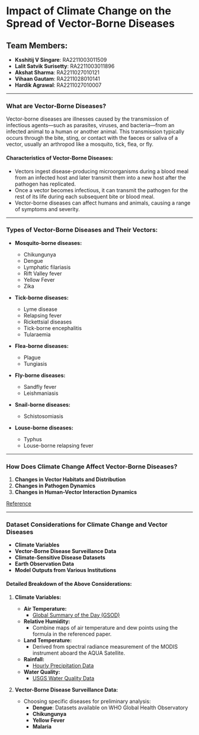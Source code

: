 # Impact of Climate Change on the Spread of Vector-Borne Diseases

## Team Members:
- **Ksshitij V Singare**: RA2211003011509  
- **Lalit Satvik Surisetty**: RA2211003011896  
- **Akshat Sharma**: RA2211027010121  
- **Vihaan Gautam**: RA2211028010141  
- **Hardik Agrawal**: RA2211027010007  

---

### What are Vector-Borne Diseases?

Vector-borne diseases are illnesses caused by the transmission of infectious agents—such as parasites, viruses, and bacteria—from an infected animal to a human or another animal. This transmission typically occurs through the bite, sting, or contact with the faeces or saliva of a vector, usually an arthropod like a mosquito, tick, flea, or fly.

#### Characteristics of Vector-Borne Diseases:
- Vectors ingest disease-producing microorganisms during a blood meal from an infected host and later transmit them into a new host after the pathogen has replicated.
- Once a vector becomes infectious, it can transmit the pathogen for the rest of its life during each subsequent bite or blood meal.
- Vector-borne diseases can affect humans and animals, causing a range of symptoms and severity.

---

### Types of Vector-Borne Diseases and Their Vectors:

- **Mosquito-borne diseases:**
  - Chikungunya
  - Dengue
  - Lymphatic filariasis
  - Rift Valley fever
  - Yellow Fever
  - Zika

- **Tick-borne diseases:**
  - Lyme disease
  - Relapsing fever
  - Rickettsial diseases
  - Tick-borne encephalitis
  - Tularaemia

- **Flea-borne diseases:**
  - Plague
  - Tungiasis

- **Fly-borne diseases:**
  - Sandfly fever
  - Leishmaniasis

- **Snail-borne diseases:**
  - Schistosomiasis

- **Louse-borne diseases:**
  - Typhus
  - Louse-borne relapsing fever

---

### How Does Climate Change Affect Vector-Borne Diseases?

1. **Changes in Vector Habitats and Distribution**  
2. **Changes in Pathogen Dynamics**  
3. **Changes in Human-Vector Interaction Dynamics**  

[Reference](https://www.ncbi.nlm.nih.gov/pmc/articles/PMC4342958/)

---

### Dataset Considerations for Climate Change and Vector Diseases

- **Climate Variables**
- **Vector-Borne Disease Surveillance Data**
- **Climate-Sensitive Disease Datasets**
- **Earth Observation Data**
- **Model Outputs from Various Institutions**

#### Detailed Breakdown of the Above Considerations:

1. **Climate Variables:**
    - **Air Temperature:**
      - [Global Summary of the Day (GSOD)](https://catalog.data.gov/dataset/u-s-daily-climate-normals-1981-2010)
    - **Relative Humidity:**
      - Combine maps of air temperature and dew points using the formula in the referenced paper.
    - **Land Temperature:**
      - Derived from spectral radiance measurement of the MODIS instrument aboard the AQUA Satellite.
    - **Rainfall:**
      - [Hourly Precipitation Data](https://catalog.data.gov/dataset/u-s-hourly-precipitation-data)
    - **Water Quality:**
      - [USGS Water Quality Data](https://catalog.data.gov/dataset/usgs-water-quality-data-for-the-nation-national-water-information-system-nwis)

2. **Vector-Borne Disease Surveillance Data:**
    - Choosing specific diseases for preliminary analysis:
        - **Dengue**: Datasets available on WHO Global Health Observatory
        - **Chikungunya**
        - **Yellow Fever**
        - **Malaria**
